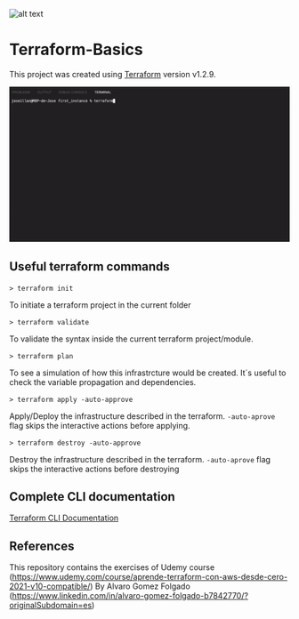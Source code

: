 ![alt text](https://www.datocms-assets.com/2885/1620155113-brandhcterraformprimaryattributedcolor.svg)

# Terraform-Basics
This project was created using [Terraform](https://github.com/hashicorp/terraform) version v1.2.9.

![](terraform_demo.gif)

## Useful terraform commands
    > terraform init
To initiate a terraform project in the current folder

    > terraform validate
To validate the syntax inside the current terraform project/module.

    > terraform plan
To see a simulation of how this infrastrcture would be created. It´s useful to check the variable propagation and dependencies.

    > terraform apply -auto-approve
Apply/Deploy the infrastructure described in the terraform. `-auto-aprove` flag skips the interactive actions before applying.

    > terraform destroy -auto-approve
Destroy the infrastructure described in the terraform. `-auto-aprove` flag skips the interactive actions before destroying

## Complete CLI documentation
[Terraform CLI Documentation](https://www.terraform.io/cli)

## References

This repository contains the exercises of Udemy course (https://www.udemy.com/course/aprende-terraform-con-aws-desde-cero-2021-v10-compatible/) By Alvaro Gomez Folgado (https://www.linkedin.com/in/alvaro-gomez-folgado-b7842770/?originalSubdomain=es)
